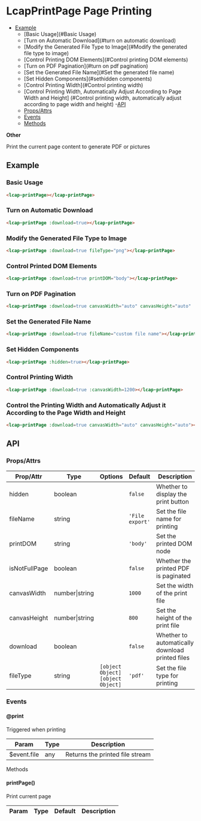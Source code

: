 <!-- The README.md is automatically generated based on api.yaml and docs/*.md for easy viewing on GitHub and NPM. If you need to modify, please view the source file -->

# LcapPrintPage Page Printing

- [Example](#example)
    - [Basic Usage](#Basic Usage)
    - [Turn on Automatic Download](#turn on automatic download)
    - [Modify the Generated File Type to Image](#Modify the generated file type to image)
    - [Control Printing DOM Elements](#Control printing DOM elements)
    - [Turn on PDF Pagination](#turn on pdf pagination)
    - [Set the Generated File Name](#Set the generated file name)
    - [Set Hidden Components](#sethidden components)
    - [Control Printing Width](#Control printing width)
    - [Control Printing Width, Automatically Adjust According to Page Width and Height] (#Control printing width, automatically adjust according to page width and height)
-[API]()
    - [Props/Attrs](#propsattrs)
    - [Events](#events)
    - [Methods](#methods)

**Other**

Print the current page content to generate PDF or pictures

## Example
### Basic Usage

``` html
<lcap-printPage></lcap-printPage>
```

### Turn on Automatic Download
``` html
<lcap-printPage :download=true></lcap-printPage>
```

### Modify the Generated File Type to Image
``` html
<lcap-printPage :download=true fileType="png"></lcap-printPage>
```

### Control Printed DOM Elements
``` html
<lcap-printPage :download=true printDOM="body"></lcap-printPage>
```

### Turn on PDF Pagination
``` html
<lcap-printPage :download=true canvasWidth="auto" canvasHeight="auto" :isNotFullPage=true></lcap-printPage>
```

### Set the Generated File Name
``` html
<lcap-printPage :download=true fileName="custom file name"></lcap-printPage>
```

### Set Hidden Components
``` html
<lcap-printPage :hidden=true></lcap-printPage>
```

### Control Printing Width
``` html
<lcap-printPage :download=true :canvasWidth=1200></lcap-printPage>
```

### Control the Printing Width and Automatically Adjust it According to the Page Width and Height
``` html
<lcap-printPage :download=true canvasWidth="auto" canvasHeight="auto"></lcap-printPage>
```

## API
### Props/Attrs

| Prop/Attr | Type | Options | Default | Description |
| --------- | ---- | ------- | ------- | ----------- |
| hidden | boolean | | `false` | Whether to display the print button |
| fileName | string | | `'File export'` | Set the file name for printing |
| printDOM | string | | `'body'` | Set the printed DOM node |
| isNotFullPage | boolean | | `false` | Whether the printed PDF is paginated |
| canvasWidth | number\|string | | `1000` | Set the width of the print file |
| canvasHeight | number\|string | | `800` | Set the height of the print file |
| download | boolean | | `false` | Whether to automatically download printed files |
| fileType | string | `[object Object]`<br/>`[object Object]` | `'pdf'` | Set the file type for printing |

### Events

#### @print

Triggered when printing

| Param | Type | Description |
| ----- | ---- | ----------- |
| $event.file | any | Returns the printed file stream |

Methods

#### printPage()

Print current page

| Param | Type | Default | Description |
| ----- | ---- | ------- | ----------- |

